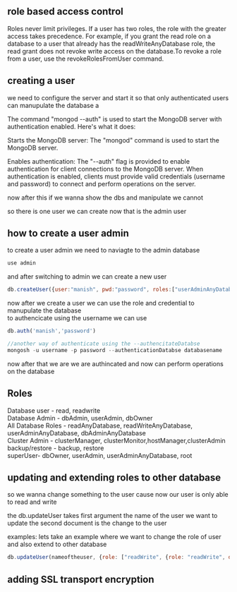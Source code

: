 ## role based access control

Roles never limit privileges. If a user has two roles, the role with the greater access takes precedence.
For example, if you grant the read role on a database to a user that already has the readWriteAnyDatabase role, the read grant does not revoke write access on the database.To revoke a role from a user, use the revokeRolesFromUser command.


## creating a user

we need to configure the server and start it so that only authenticated users can manupulate the database a

The command "mongod --auth" is used to start the MongoDB server with authentication enabled. Here's what it does:<br>

Starts the MongoDB server: The "mongod" command is used to start the MongoDB server.<br>

Enables authentication: The "--auth" flag is provided to enable authentication for client connections to the MongoDB server. When authentication is enabled, clients must provide valid credentials (username and password) to connect and perform operations on the server.<br>

now after this if we wanna show the dbs and manipulate we cannot

so there is one user we can create now that is the admin user

## how to create a user admin

to create a user admin we need to naviagte to the admin database

```js
use admin
```
and after switching to admin we can create a new user 

```js
db.createUser({user:"manish", pwd:"password", roles:["userAdminAnyDatabase"]})
```

now after we create a user we can use the role and credential to manupulate the database<br>
to authencicate using the username we can use
```js
db.auth('manish','password')

//another way of authenticate using the --authencitateDatabse
mongosh -u username -p password --authenticationDatabse databasename
```
now after that we are we are authincated and now can perform operations on the database


## Roles

Database user - read, readwrite<br>
Database  Admin - dbAdmin, userAdmin, dbOwner<br>
All Database Roles - readAnyDatabase, readWriteAnyDatabase, userAdminAnyDatabase, dbAdminAnyDatabase<br>
Cluster Admin - clusterManager, clusterMonitor,hostManager,clusterAdmin<br>
backup/restore - backup, restore<br>
superUser- dbOwner, userAdmin, userAdminAnyDatabase, root



## updating and extending roles to other database

so we wanna change something to the user cause now our user is  only able to read and write

the db.updateUser takes first argument the name of the user we want to update
the second document is the change to the user

examples:
 lets take an example where we want to change the role of user and also extend to other database

```js
db.updateUser(nameoftheuser, {role: ["readWrite", {role: "readWrite", db: "blog" }]})
```


## adding SSL transport encryption

